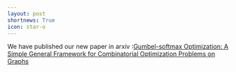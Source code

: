 ```yaml
---
layout: post
shortnews: True
icon: star-o
---
```


We have published our new paper in arxiv :[Gumbel-softmax Optimization: A Simple General Framework for Combinatorial Optimization Problems on Graphs](https://bnusss.github.io/publications.html)
